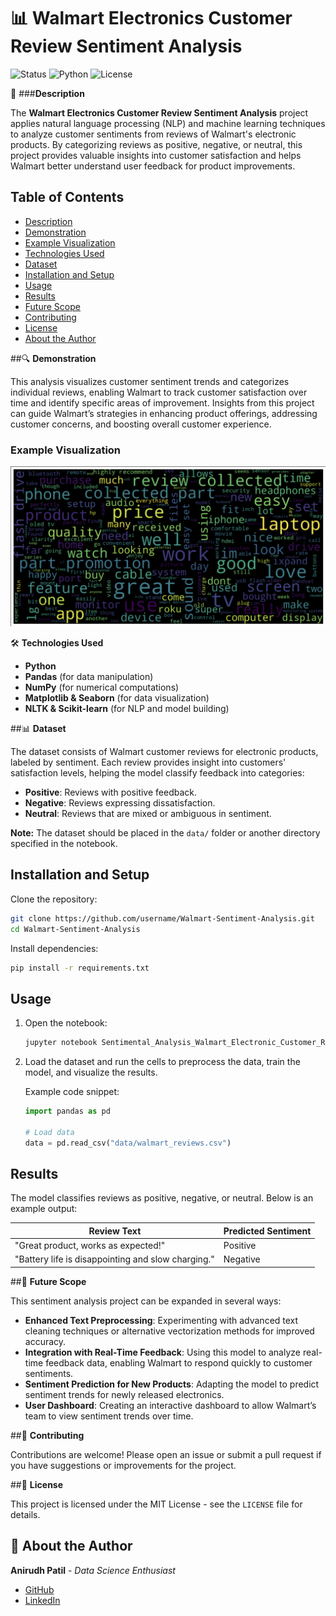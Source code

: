 # 📊 Walmart Electronics Customer Review Sentiment Analysis

![Status](https://img.shields.io/badge/status-active-brightgreen) ![Python](https://img.shields.io/badge/python-3.8%2B-blue) ![License](https://img.shields.io/badge/license-MIT-blue.svg)

📝 ###**Description**

The **Walmart Electronics Customer Review Sentiment Analysis** project applies natural language processing (NLP) and machine learning techniques to analyze customer sentiments from reviews of Walmart's electronic products. By categorizing reviews as positive, negative, or neutral, this project provides valuable insights into customer satisfaction and helps Walmart better understand user feedback for product improvements.

## Table of Contents
- [Description](#-description)
- [Demonstration](#-demonstration)
- [Example Visualization](#example-visualization)
- [Technologies Used](#-technologies-used)
- [Dataset](#-dataset)
- [Installation and Setup](#installation-and-setup)
- [Usage](#usage)
- [Results](#results)
- [Future Scope](#-future-scope)
- [Contributing](#-contributing)
- [License](#-license)
- [About the Author](#-about-the-author)

##🔍 **Demonstration**

This analysis visualizes customer sentiment trends and categorizes individual reviews, enabling Walmart to track customer satisfaction over time and identify specific areas of improvement. Insights from this project can guide Walmart’s strategies in enhancing product offerings, addressing customer concerns, and boosting overall customer experience.

### Example Visualization

![Sentiment Analysis Visualization](Visual_image.png)

🛠️ **Technologies Used**

- **Python**
- **Pandas** (for data manipulation)
- **NumPy** (for numerical computations)
- **Matplotlib & Seaborn** (for data visualization)
- **NLTK & Scikit-learn** (for NLP and model building)

##📊 **Dataset**

The dataset consists of Walmart customer reviews for electronic products, labeled by sentiment. Each review provides insight into customers' satisfaction levels, helping the model classify feedback into categories:

- **Positive**: Reviews with positive feedback.
- **Negative**: Reviews expressing dissatisfaction.
- **Neutral**: Reviews that are mixed or ambiguous in sentiment.

**Note:** The dataset should be placed in the `data/` folder or another directory specified in the notebook.

## Installation and Setup

Clone the repository:

```bash
git clone https://github.com/username/Walmart-Sentiment-Analysis.git
cd Walmart-Sentiment-Analysis
```

Install dependencies:

```bash
pip install -r requirements.txt
```

## Usage

1. Open the notebook:

   ```bash
   jupyter notebook Sentimental_Analysis_Walmart_Electronic_Customer_Review.ipynb
   ```

2. Load the dataset and run the cells to preprocess the data, train the model, and visualize the results.

   Example code snippet:

   ```python
   import pandas as pd

   # Load data
   data = pd.read_csv("data/walmart_reviews.csv")
   ```

## Results

The model classifies reviews as positive, negative, or neutral. Below is an example output:

| Review Text                                         | Predicted Sentiment |
|-----------------------------------------------------|----------------------|
| "Great product, works as expected!"                 | Positive            |
| "Battery life is disappointing and slow charging."  | Negative            |

##🚀 **Future Scope**

This sentiment analysis project can be expanded in several ways:

- **Enhanced Text Preprocessing**: Experimenting with advanced text cleaning techniques or alternative vectorization methods for improved accuracy.
- **Integration with Real-Time Feedback**: Using this model to analyze real-time feedback data, enabling Walmart to respond quickly to customer sentiments.
- **Sentiment Prediction for New Products**: Adapting the model to predict sentiment trends for newly released electronics.
- **User Dashboard**: Creating an interactive dashboard to allow Walmart’s team to view sentiment trends over time.

##🤝 **Contributing**

Contributions are welcome! Please open an issue or submit a pull request if you have suggestions or improvements for the project.

##📄 **License**

This project is licensed under the MIT License - see the `LICENSE` file for details.

## 👤 About the Author

**Anirudh Patil** - *Data Science Enthusiast*

- [GitHub](https://github.com/Anirudhpatil367)
- [LinkedIn](https://www.linkedin.com/in/anirudhpatil367/)
